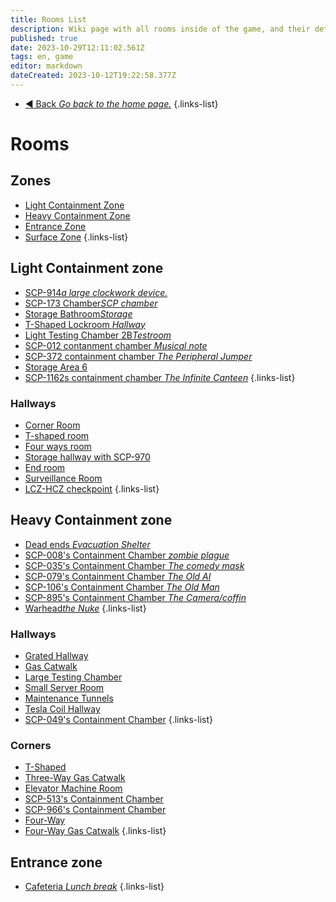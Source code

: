 ```yaml
---
title: Rooms List
description: Wiki page with all rooms inside of the game, and their detailed description.
published: true
date: 2023-10-29T12:11:02.561Z
tags: en, game
editor: markdown
dateCreated: 2023-10-12T19:22:58.377Z
---
```


- [:arrow_backward: Back *Go back to the home page.*](/en/home#single-playerco-op)
{.links-list}
# Rooms
## Zones
- [Light Containment Zone](/en/game/rooms/lcz)
- [Heavy Containment Zone](/en/game/rooms/hcz)
- [Entrance Zone](/en/game/rooms/ent)
- [Surface Zone](/en/game/rooms/surface)
{.links-list}
## Light Containment zone
- [SCP-914*a large clockwork device.*](/en/game/rooms/scp914)
- [SCP-173 Chamber*SCP chamber*](/en/game/rooms/173chamber)
- [Storage Bathroom*Storage*](/en/game/rooms/bathroom)
- [T-Shaped Lockroom *Hallway*](/en/game/rooms/Lockroom)
- [Light Testing Chamber 2B*Testroom*](/en/game/rooms/Small)
- [SCP-012 contanment chamber *Musical note*](/en/game/rooms/012)
- [SCP-372 containment chamber *The Peripheral Jumper*](/en/game/rooms/372)
- [Storage Area 6](/en/game/rooms/939)
- [SCP-1162s containment chamber *The Infinite Canteen*](/en/game/rooms/1162)
{.links-list}
### Hallways
- [Corner Room](/en/game/rooms/corneroom)
- [T-shaped room](/en/game/rooms/t-shaped)
- [Four ways room](/en/game/rooms/fourwayesroom)
- [Storage hallway with SCP-970](/en/game/rooms/storage970)
- [End room](/en/game/rooms/theend.)
- [Surveillance Room](/en/game/rooms/cams)
- [LCZ-HCZ checkpoint](/en/game/rooms/checklczhcz)
{.links-list}
## Heavy Containment zone
- [Dead ends *Evacuation Shelter*](/en/game/rooms/deadend)
- [SCP-008's Containment Chamber *zombie plague*](/en/game/rooms/008)
- [SCP-035's Containment Chamber *The comedy mask*](/en/game/rooms/035)
- [SCP-079's Containment Chamber *The Old AI*](/en/game/rooms/079)
- [SCP-106's Containment Chamber *The Old Man*](/en/game/rooms/106)
- [SCP-895's Containment Chamber *The Camera/coffin*](/en/game/rooms/895)
- [Warhead*the Nuke*](/en/game/rooms/warhead)
{.links-list}
### Hallways
- [Grated Hallway](/en/game/rooms/gratedhallway)
- [Gas Catwalk](/en/game/rooms/gaswalk)
- [Large Testing Chamber](/en/game/rooms/682)
- [Small Server Room](/en/game/rooms/096)
- [Maintenance Tunnels](/en/game/rooms/106chamb)
- [Tesla Coil Hallway](/en/game/rooms/tesla)
- [SCP-049's Containment Chamber](/en/game/rooms/049)
{.links-list}
### Corners
- [T-Shaped](/en/game/rooms/t-shapedhcz)
- [Three-Way Gas Catwalk](/en/game/rooms/threewaybutgas)
- [Elevator Machine Room](/en/game/rooms/brokenlift)
- [SCP-513's Containment Chamber](/en/game/rooms/513)
- [SCP-966's Containment Chamber](/en/game/rooms/966)
- [Four-Way](/en/game/rooms/fourwayhcz)
- [Four-Way Gas Catwalk](/en/game/rooms/fourwaygaswalk)
{.links-list}
## Entrance zone
- [ Cafeteria *Lunch break*](/en/game/rooms/cafeteria)
{.links-list}